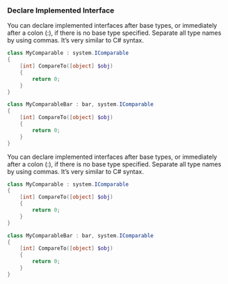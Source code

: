 ### Declare Implemented Interface

You can declare implemented interfaces after base types, or immediately after a colon (:), if there is no base type specified. Separate all type names by using commas. It’s very similar to C\# syntax.

```PowerShell
class MyComparable : system.IComparable
{
    [int] CompareTo([object] $obj)
    {
        return 0;
    }
}
```

```PowerShell
class MyComparableBar : bar, system.IComparable
{
    [int] CompareTo([object] $obj)
    {
        return 0;
    }
}
```

You can declare implemented interfaces after base types, or immediately after a colon (:), if there is no base type specified. Separate all type names by using commas. It’s very similar to C\# syntax.

```PowerShell
class MyComparable : system.IComparable
{
	[int] CompareTo([object] $obj)
	{
		return 0;
	}
}

class MyComparableBar : bar, system.IComparable
{
	[int] CompareTo([object] $obj)
	{
		return 0;
	}
}
```